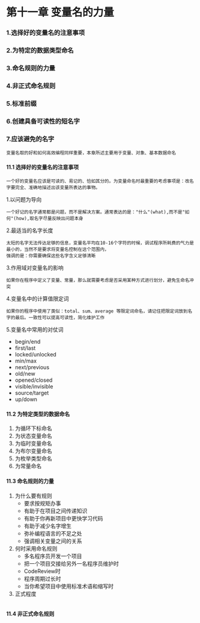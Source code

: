 # 第十一章 变量名的力量

### 1.选择好的变量名的注意事项
### 2.为特定的数据类型命名
### 3.命名规则的力量
### 4.非正式命名规则
### 5.标准前缀
### 6.创建具备可读性的短名字
### 7.应该避免的名字

```text
变量名取的好和如何高效编程同样重要，本章所述主要用于变量、对象、基本数据命名
```

#### 11.1 选择好的变量名的注意事项
```text
一个好的变量名应该是可读的、易记的、恰如其分的。为变量命名时最重要的考虑事项是：改名字要完全、准确地描述出该变量所表达的事物。
```
1.以问题为导向
```text
一个好记的名字通常都是问题，而不是解决方案。通常表达的是："什么"(what),而不是"如何"(how),取名字尽量反映出问题本身
```
2.最适当的名字长度
```text
太短的名字无法传达足够的信息，变量名平均在10-16个字符的时候，调试程序所耗费的气力是最小的，当然不是要求将变量名控制在这个范围内，
强调的是：你需要确保这些名字含义足够清晰
```
3.作用域对变量名的影响
```text
如果你在程序中定义了变量、常量，那么就需要考虑是否采用某种方式进行划分，避免生命名冲突
```
4.变量名中的计算值限定词
```text
如果你的程序中使用了类似：total、sum、average 等限定词命名，请记住把限定词放到名字的最后。一致性可以提高可读性，简化维护工作
```
5.变量名中常用的对仗词
* begin/end
* first/last
* locked/unlocked
* min/max
* next/previous
* old/new
* opened/closed
* visible/invisible
* source/target
* up/down


#### 11.2 为特定类型的数据命名
1. 为循环下标命名
2. 为状态变量命名
3. 为临时变量命名
4. 为布尔变量命名
5. 为枚举类型命名
6. 为常量命名

#### 11.3 命名规则的力量
1. 为什么要有规则
    * 要求按规矩办事
    * 有助于在项目之间传递知识
    * 有助于你再新项目中更快学习代码
    * 有助于减少名字增生
    * 弥补编程语言的不足之处
    * 强调相关变量之间的关系 
2. 何时采用命名规则
    * 多名程序员开发一个项目
    * 把一个项目交接给另外一名程序员维护时
    * CodeReview时
    * 程序周期过长时
    * 当你希望项目中使用标准术语和缩写时
3. 正式程度
```text

```

#### 11.4 非正式命名规则